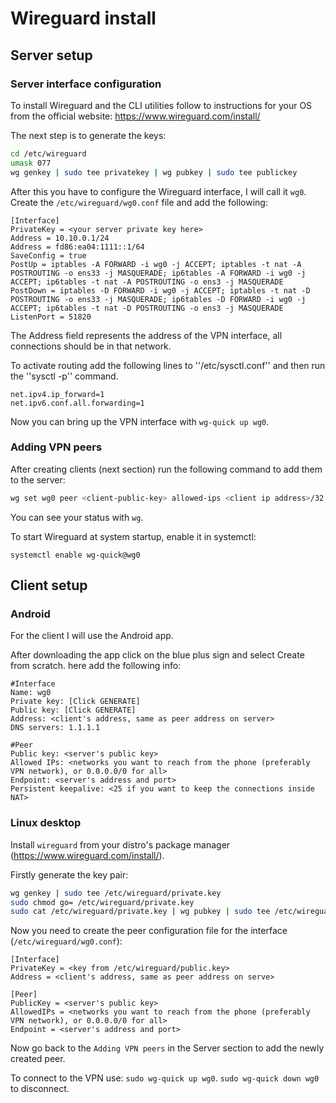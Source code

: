 # Wireguard install

## Server setup

### Server interface configuration

To install Wireguard and the CLI utilities follow to instructions for your OS from the official website: <https://www.wireguard.com/install/>

The next step is to generate the keys:

```bash
cd /etc/wireguard
umask 077
wg genkey | sudo tee privatekey | wg pubkey | sudo tee publickey
```

After this you have to configure the Wireguard interface, I will call it `wg0`. Create the `/etc/wireguard/wg0.conf` file and add the following:
```
[Interface]
PrivateKey = <your server private key here>
Address = 10.10.0.1/24
Address = fd86:ea04:1111::1/64
SaveConfig = true
PostUp = iptables -A FORWARD -i wg0 -j ACCEPT; iptables -t nat -A POSTROUTING -o ens33 -j MASQUERADE; ip6tables -A FORWARD -i wg0 -j ACCEPT; ip6tables -t nat -A POSTROUTING -o ens3 -j MASQUERADE
PostDown = iptables -D FORWARD -i wg0 -j ACCEPT; iptables -t nat -D POSTROUTING -o ens33 -j MASQUERADE; ip6tables -D FORWARD -i wg0 -j ACCEPT; ip6tables -t nat -D POSTROUTING -o ens3 -j MASQUERADE
ListenPort = 51820
```

The Address field represents the address of the VPN interface, all connections should be in that network.

To activate routing add the following lines to ''/etc/sysctl.conf'' and then run the ''sysctl -p'' command.
```
net.ipv4.ip_forward=1
net.ipv6.conf.all.forwarding=1
```

Now you can bring up the VPN interface with `wg-quick up wg0`.

### Adding VPN peers

After creating clients (next section) run the following command to add them to the server:
```bash
wg set wg0 peer <client-public-key> allowed-ips <client ip address>/32
```

You can see your status with `wg`.

To start Wireguard at system startup, enable it in systemctl:

```
systemctl enable wg-quick@wg0
```

## Client setup

### Android

For the client I will use the Android app.

After downloading the app click on the blue plus sign and select Create from scratch. here add the following info:

```
#Interface
Name: wg0
Private key: [Click GENERATE]
Public key: [Click GENERATE]
Address: <client's address, same as peer address on server>
DNS servers: 1.1.1.1

#Peer
Public key: <server's public key>
Allowed IPs: <networks you want to reach from the phone (preferably VPN network), or 0.0.0.0/0 for all>
Endpoint: <server's address and port>
Persistent keepalive: <25 if you want to keep the connections inside NAT>
```

### Linux desktop

Install `wireguard` from your distro's package manager (<https://www.wireguard.com/install/>).

Firstly generate the key pair:

```bash
wg genkey | sudo tee /etc/wireguard/private.key
sudo chmod go= /etc/wireguard/private.key
sudo cat /etc/wireguard/private.key | wg pubkey | sudo tee /etc/wireguard/public.key
```

Now you need to create the peer configuration file for the interface (`/etc/wireguard/wg0.conf`):

```
[Interface]
PrivateKey = <key from /etc/wireguard/public.key>
Address = <client's address, same as peer address on serve>

[Peer]
PublicKey = <server's public key>
AllowedIPs = <networks you want to reach from the phone (preferably VPN network), or 0.0.0.0/0 for all>
Endpoint = <server's address and port>
```

Now go back to the `Adding VPN peers` in the Server section to add the newly created peer.

To connect to the VPN use: `sudo wg-quick up wg0`. `sudo wg-quick down wg0` to disconnect.